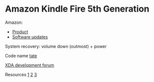 # Amazon Kindle Fire 5th Generation

Amazon:
* [Product](https://www.amazon.com/gp/product/B018Y229OU/)
* [Software updates](https://www.amazon.com/gp/help/customer/display.html/?nodeId=201830180)

System recovery: volume down (outmost) + power

Code name [tate](https://github.com/LineageOS/android_device_amazon_tate)

[XDA development forum](https://forum.xda-developers.com/kindle-fire-hd/7-development)

Resources [1](https://www.youtube.com/playlist?list=PLaPvcEA8BA-JMmKqiaJvZM93iTyiOAWuK) [2](http://www.rootjunky.com/amazon/amazon-fire-7in-5th-gen/) [3](http://www.rootjunky.com/amazon/amazon-kindle-fire-hd/)
